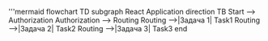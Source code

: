 '''mermaid
flowchart TD
    subgraph React Application
        direction TB
        Start --> Authorization
        Authorization --> Routing
        Routing -->|Задача 1| Task1
        Routing -->|Задача 2| Task2
        Routing -->|Задача 3| Task3
    end
